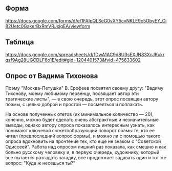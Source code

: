 ## Форма
https://docs.google.com/forms/d/e/1FAIpQLSeG0vXY5cvNKLE9c5ObyEY_Oi82Uetc0GakerBxRmVRJxigEA/viewform

## Таблица
https://docs.google.com/spreadsheets/d/1DwA1AC9d8U3sEXJN83XcJKukrqsf9Ag28UGCDLF6o1E/edit#gid=1204401573&fvid=475633602

## Опрос от Вадима Тихонова

Поэму "Москва-Петушки" В. Ерофеев посвятил своему другу: "Вадиму Тихонову, моему любимому первенцу, посвящает автор эти трагические листы", — в свою очередь, этот опрос посвящен автору поэмы, с целью доброй и простой — посмеяться и поплакать. 

На основе полученных отетов (их минимальное количество — 20), конечно, можно будет сделать очень абстрактные и незначительные выводы, однако автору опроса показалось интересным узнать, как понимают ключевой сюжетообразующий поворот поэмы те, кто ее читал (предпоследний вопрос формы), и можно ли с помощью такого опроса вдохновить на прочтение тех, кто еще не знаком с "Советской Одиссеей".
Работа над опросом лишний раз показала, как смешно и как больно русскому человеку и, в первую очередь, художнику, который все пытается разгадать загадку, все продолжает задавать один и тот же вопрос: "Куда ж несешься ты?"

